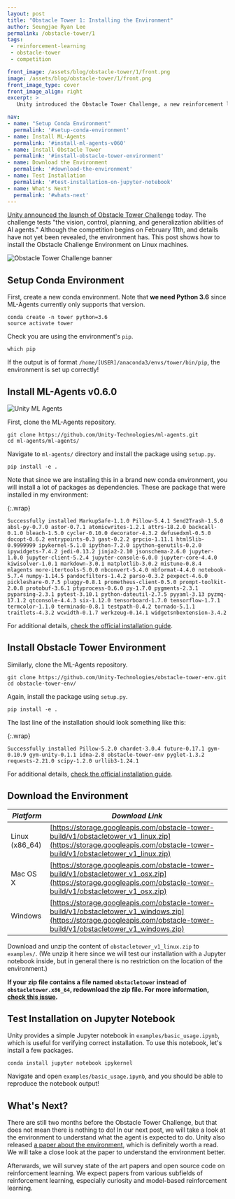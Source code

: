 ```yaml
---
layout: post
title: "Obstacle Tower 1: Installing the Environment"
author: Seungjae Ryan Lee
permalink: /obstacle-tower/1
tags:
 - reinforcement-learning
 - obstacle-tower
 - competition

front_image: /assets/blog/obstacle-tower/1/front.png
image: /assets/blog/obstacle-tower/1/front.png
front_image_type: cover
front_image_align: right
excerpt: >
   Unity introduced the Obstacle Tower Challenge, a new reinforcement learning contest with a difficult environment. In this post, we guide the readers on installing the environment on Linux using conda.

nav:
- name: "Setup Conda Environment"
  permalink: '#setup-conda-environment'
- name: Install ML-Agents
  permalink: '#install-ml-agents-v060'
- name: Install Obstacle Tower
  permalink: '#install-obstacle-tower-environment'
- name: Download the Environment
  permalink: '#download-the-environment'
- name: Test Installation
  permalink: '#test-installation-on-jupyter-notebook'
- name: What's Next?
  permalink: '#whats-next'
---
```


[Unity announced the launch of Obstacle Tower Challenge](https://blogs.unity3d.com/2019/01/28/obstacle-tower-challenge-test-the-limits-of-intelligence-systems/) today. The challenge tests "the vision, control, planning, and generalization abilities of AI agents." Although the competition begins on February 11th, and details have not yet been revealed, the environment has. This post shows how to install the Obstacle Challenge Environment on Linux machines.

<div class="w80" style="margin: 10px auto;">
  <img src="{{ absolute_url }}/assets/blog/obstacle-tower/1/banner.jpg" alt="Obstacle Tower Challenge banner">
</div>

## Setup Conda Environment

First, create a new conda environment. Note that **we need Python 3.6** since ML-Agents currently only supports that version.

```
conda create -n tower python=3.6
source activate tower
```

Check you are using the environment's `pip`.

```
which pip
```

If the output is of format `/home/[USER]/anaconda3/envs/tower/bin/pip`, the environment is set up correctly!


## Install ML-Agents v0.6.0

<div class="w50" style="margin: 10px auto;">
  <img src="{{ absolute_url }}/assets/blog/obstacle-tower/1/ml_agents.jpg" alt="Unity ML Agents">
</div>

First, clone the ML-Agents repository.

```
git clone https://github.com/Unity-Technologies/ml-agents.git
cd ml-agents/ml-agents/
```

Navigate to `ml-agents/` directory and install the package using `setup.py`.

```
pip install -e .
```

Note that since we are installing this in a brand new conda environment, you will install a lot of packages as dependencies. These are package that were installed in my environment:

{:.wrap}
```
Successfully installed MarkupSafe-1.1.0 Pillow-5.4.1 Send2Trash-1.5.0 absl-py-0.7.0 astor-0.7.1 atomicwrites-1.2.1 attrs-18.2.0 backcall-0.1.0 bleach-1.5.0 cycler-0.10.0 decorator-4.3.2 defusedxml-0.5.0 docopt-0.6.2 entrypoints-0.3 gast-0.2.2 grpcio-1.11.1 html5lib-0.9999999 ipykernel-5.1.0 ipython-7.2.0 ipython-genutils-0.2.0 ipywidgets-7.4.2 jedi-0.13.2 jinja2-2.10 jsonschema-2.6.0 jupyter-1.0.0 jupyter-client-5.2.4 jupyter-console-6.0.0 jupyter-core-4.4.0 kiwisolver-1.0.1 markdown-3.0.1 matplotlib-3.0.2 mistune-0.8.4 mlagents more-itertools-5.0.0 nbconvert-5.4.0 nbformat-4.4.0 notebook-5.7.4 numpy-1.14.5 pandocfilters-1.4.2 parso-0.3.2 pexpect-4.6.0 pickleshare-0.7.5 pluggy-0.8.1 prometheus-client-0.5.0 prompt-toolkit-2.0.8 protobuf-3.6.1 ptyprocess-0.6.0 py-1.7.0 pygments-2.3.1 pyparsing-2.3.1 pytest-3.10.1 python-dateutil-2.7.5 pyyaml-3.13 pyzmq-17.1.2 qtconsole-4.4.3 six-1.12.0 tensorboard-1.7.0 tensorflow-1.7.1 termcolor-1.1.0 terminado-0.8.1 testpath-0.4.2 tornado-5.1.1 traitlets-4.3.2 wcwidth-0.1.7 werkzeug-0.14.1 widgetsnbextension-3.4.2
```

For additional details, [check the official installation guide](https://github.com/Unity-Technologies/ml-agents/blob/master/docs/Installation.md).

## Install Obstacle Tower Environment

Similarly, clone the ML-Agents repository.

```
git clone https://github.com/Unity-Technologies/obstacle-tower-env.git
cd obstacle-tower-env/
```

Again, install the package using `setup.py`.

```
pip install -e .
```

The last line of the installation should look something like this:

{:.wrap}
```
Successfully installed Pillow-5.2.0 chardet-3.0.4 future-0.17.1 gym-0.10.9 gym-unity-0.1.1 idna-2.8 obstacle-tower-env pyglet-1.3.2 requests-2.21.0 scipy-1.2.0 urllib3-1.24.1
```

For additional details, [check the official installation guide](https://github.com/Unity-Technologies/obstacle-tower-env#installation).

## Download the Environment

| *Platform*     | *Download Link*                                                                     |
| --- | --- |
| Linux (x86_64) | [https://storage.googleapis.com/obstacle-tower-build/v1/obstacletower_v1_linux.zip](https://storage.googleapis.com/obstacle-tower-build/v1/obstacletower_v1_linux.zip)   |
| Mac OS X       | [https://storage.googleapis.com/obstacle-tower-build/v1/obstacletower_v1_osx.zip](https://storage.googleapis.com/obstacle-tower-build/v1/obstacletower_v1_osx.zip)     |
| Windows        | [https://storage.googleapis.com/obstacle-tower-build/v1/obstacletower_v1_windows.zip](https://storage.googleapis.com/obstacle-tower-build/v1/obstacletower_v1_windows.zip) |

Download and unzip the content of `obstacletower_v1_linux.zip` to `examples/`. (We unzip it here since we will test our installation with a Jupyter notebook inside, but in general there is no restriction on the location of the environment.)

**If your zip file contains a file named `obstacletower` instead of  `obstacletower.x86_64`, redownload the zip file. For more information, [check this issue](https://github.com/Unity-Technologies/obstacle-tower-env/issues/14).**

## Test Installation on Jupyter Notebook

Unity provides a simple Jupyter notebook in `examples/basic_usage.ipynb`, which is useful for verifying correct installation. To use this notebook, let's install a few packages.

```
conda install jupyter notebook ipykernel
```

Navigate and open `examples/basic_usage.ipynb`, and you should be able to reproduce the notebook output!

## What's Next?

There are still two months before the Obstacle Tower Challenge, but that does not mean there is nothing to do! In our next post, we will take a look at the environment to understand what the agent is expected to do. Unity also released [a paper about the environment](https://storage.googleapis.com/obstacle-tower-build/Obstacle_Tower_Paper_Final.pdf), which is definitely worth a read. We will take a close look at the paper to understand the environment better.

Afterwards, we will survey state of the art papers and open source code on reinforcement learning. We expect papers from various subfields of reinforcement learning, especially curiosity and model-based reinforcement learning.
